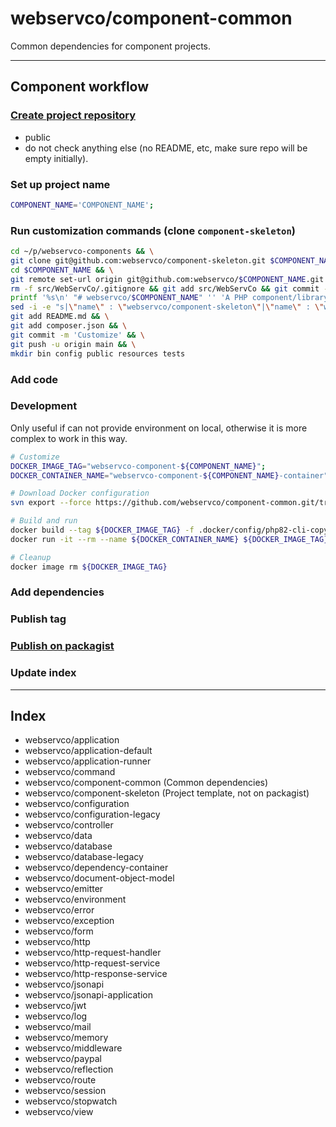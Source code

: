 # webservco/component-common

Common dependencies for component projects.

---

## Component workflow

### [Create project repository](https://github.com/organizations/webservco/repositories/new)

- public
- do not check anything else (no README, etc, make sure repo will be empty initially).

### Set up project name

```sh
COMPONENT_NAME='COMPONENT_NAME';
```

### Run customization commands (clone `component-skeleton`)

```sh
cd ~/p/webservco-components && \
git clone git@github.com:webservco/component-skeleton.git $COMPONENT_NAME && \
cd $COMPONENT_NAME && \
git remote set-url origin git@github.com:webservco/$COMPONENT_NAME.git && \
rm -f src/WebServCo/.gitignore && git add src/WebServCo && git commit -m 'Init src' && \
printf '%s\n' "# webservco/$COMPONENT_NAME" '' 'A PHP component/library.' '' '---' > README.md && \
sed -i -e "s|\"name\" : \"webservco/component-skeleton\"|\"name\" : \"webservco/$COMPONENT_NAME\"|g" composer.json && \
git add README.md && \
git add composer.json && \
git commit -m 'Customize' && \
git push -u origin main && \
mkdir bin config public resources tests
```

### Add code

### Development

Only useful if can not provide environment on local, otherwise it is more complex to work in this way.

```sh
# Customize
DOCKER_IMAGE_TAG="webservco-component-${COMPONENT_NAME}";
DOCKER_CONTAINER_NAME="webservco-component-${COMPONENT_NAME}-container";

# Download Docker configuration
svn export --force https://github.com/webservco/component-common.git/trunk/.docker

# Build and run
docker build --tag ${DOCKER_IMAGE_TAG} -f .docker/config/php82-cli-copy/Dockerfile .
docker run -it --rm --name ${DOCKER_CONTAINER_NAME} ${DOCKER_IMAGE_TAG} /bin/bash -c "composer check:phpcs"

# Cleanup
docker image rm ${DOCKER_IMAGE_TAG}
```

### Add dependencies

### Publish tag

### [Publish on packagist](https://packagist.org/packages/submit)

### Update index

---

## Index

- webservco/application
- webservco/application-default
- webservco/application-runner
- webservco/command
- webservco/component-common (Common dependencies)
- webservco/component-skeleton (Project template, not on packagist)
- webservco/configuration
- webservco/configuration-legacy
- webservco/controller
- webservco/data
- webservco/database
- webservco/database-legacy
- webservco/dependency-container
- webservco/document-object-model
- webservco/emitter
- webservco/environment
- webservco/error
- webservco/exception
- webservco/form
- webservco/http
- webservco/http-request-handler
- webservco/http-request-service
- webservco/http-response-service
- webservco/jsonapi
- webservco/jsonapi-application
- webservco/jwt
- webservco/log
- webservco/mail
- webservco/memory
- webservco/middleware
- webservco/paypal
- webservco/reflection
- webservco/route
- webservco/session
- webservco/stopwatch
- webservco/view
